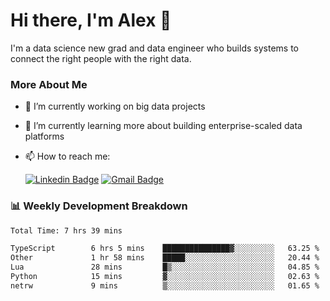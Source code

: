 # Hi there, I'm Alex  👋

I'm a data science new grad and data engineer who builds systems to connect the right people with the right data. 

### More About Me

- 🔭 I’m currently working on big data projects
- 🌱 I’m currently learning more about building enterprise-scaled data platforms
- 📫 How to reach me:

  [![Linkedin Badge](https://img.shields.io/badge/LinkedIn-0077B5?style=for-the-badge&logo=linkedin&logoColor=white)](https://www.linkedin.com/in/itsalexchen) [![Gmail Badge](https://img.shields.io/badge/Gmail-D14836?style=for-the-badge&logo=gmail&logoColor=white)](mailto:itsalexchen@gmail.com)




### 📊 Weekly Development Breakdown
<!--START_SECTION:waka-->

```txt
Total Time: 7 hrs 39 mins

TypeScript        6 hrs 5 mins    ███████████████▓░░░░░░░░░   63.25 %
Other             1 hr 58 mins    █████░░░░░░░░░░░░░░░░░░░░   20.44 %
Lua               28 mins         █▒░░░░░░░░░░░░░░░░░░░░░░░   04.85 %
Python            15 mins         ▓░░░░░░░░░░░░░░░░░░░░░░░░   02.63 %
netrw             9 mins          ▒░░░░░░░░░░░░░░░░░░░░░░░░   01.65 %
```

<!--END_SECTION:waka-->
